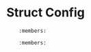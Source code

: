 # Struct Config

```{doxygenstruct} YR::Config
    :members:
```

```{doxygenstruct} YR::ClientInfo
    :members:
```